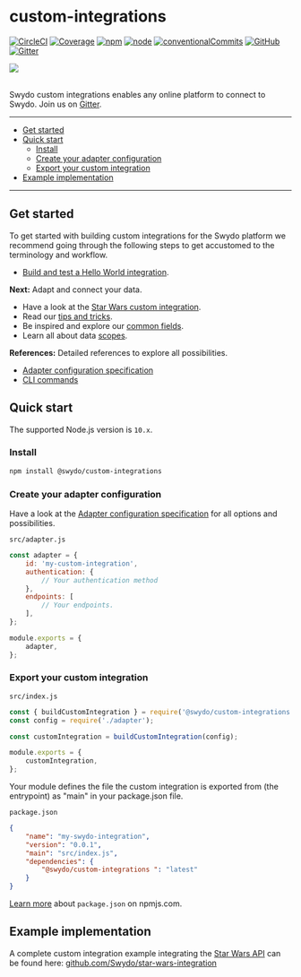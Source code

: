 # custom-integrations

[![CircleCI](https://img.shields.io/circleci/build/github/Swydo/custom-integrations/master.svg?label=circleci&style=flat-square)](https://circleci.com/gh/Swydo/custom-integrations) [![Coverage](https://img.shields.io/badge/coverage-100%25-brightgreen.svg?style=flat-square)](https://istanbul.js.org/) [![npm](https://img.shields.io/npm/v/@swydo/custom-integrations.svg?style=flat-square)](https://www.npmjs.com/package/@swydo/custom-integrations) [![node](https://img.shields.io/node/v/@swydo/custom-integrations.svg?style=flat-square)](https://nodejs.org/) [![conventionalCommits](https://img.shields.io/badge/conventional%20commits-1.0.0-yellow.svg?style=flat-square)](https://conventionalcommits.org) [![GitHub](https://img.shields.io/github/license/Swydo/custom-integrations.svg?style=flat-square)](https://github.com/Swydo/custom-integrations/blob/master/LICENSE) [![Gitter](https://img.shields.io/gitter/room/Swydo/custom-integrations?color=%2351ba9a&style=flat-square)](https://gitter.im/Swydo/custom-integrations?utm_source=badge&utm_medium=badge&utm_campaign=pr-badge)

<img src="https://user-images.githubusercontent.com/2283434/52522860-25eee400-2c8b-11e9-8602-f8de0d158600.png">

<br/>
<br/>

Swydo custom integrations enables any online platform to connect to Swydo. Join us on [Gitter](https://gitter.im/Swydo/custom-integrations).

---

<!-- START doctoc generated TOC please keep comment here to allow auto update -->
<!-- DON'T EDIT THIS SECTION, INSTEAD RE-RUN doctoc TO UPDATE -->


- [Get started](#get-started)
- [Quick start](#quick-start)
  - [Install](#install)
  - [Create your adapter configuration](#create-your-adapter-configuration)
  - [Export your custom integration](#export-your-custom-integration)
- [Example implementation](#example-implementation)

<!-- END doctoc generated TOC please keep comment here to allow auto update -->

---

## Get started

To get started with building custom integrations for the Swydo platform we recommend going through the following steps
to get accustomed to the terminology and workflow.

-   [Build and test a Hello World integration](docs/guides/helloWorld.md).

**Next:** Adapt and connect your data.

-   Have a look at the [Star Wars custom integration](https://github.com/Swydo/star-wars-integration).
-   Read our [tips and tricks](docs/guides/tipsAndTricks.md).
-   Be inspired and explore our [common fields](docs/guides/commonFields.md).
-   Learn all about data [scopes](docs/guides/scopes.md).

**References:** Detailed references to explore all possibilities.

-   [Adapter configuration specification](docs/reference/adapterConfiguration.md)
-   [CLI commands](docs/reference/cli.md)

## Quick start

The supported Node.js version is `10.x`.

### Install

```bash
npm install @swydo/custom-integrations
```

### Create your adapter configuration

Have a look at the [Adapter configuration specification](docs/reference/adapterConfiguration.md) for all options and possibilities.

`src/adapter.js`

```javascript
const adapter = {
    id: 'my-custom-integration',
    authentication: {
        // Your authentication method
    },
    endpoints: [
        // Your endpoints.
    ],
};

module.exports = {
    adapter,
};
```

### Export your custom integration

`src/index.js`

```javascript
const { buildCustomIntegration } = require('@swydo/custom-integrations');
const config = require('./adapter');

const customIntegration = buildCustomIntegration(config);

module.exports = {
    customIntegration,
};
```

Your module defines the file the custom integration is exported from (the entrypoint) as "main" in your package.json file.

`package.json`

```json
{
    "name": "my-swydo-integration",
    "version": "0.0.1",
    "main": "src/index.js",
    "dependencies": {
        "@swydo/custom-integrations ": "latest"
    }
}
```

[Learn more](https://docs.npmjs.com/files/package.json) about `package.json` on npmjs.com.

## Example implementation

A complete custom integration example integrating the [Star Wars API](https://swapi.co/) can be found here: [github.com/Swydo/star-wars-integration](https://github.com/Swydo/star-wars-integration)
